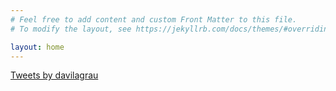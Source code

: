 ```yaml
---
# Feel free to add content and custom Front Matter to this file.
# To modify the layout, see https://jekyllrb.com/docs/themes/#overriding-theme-defaults

layout: home
---
```



<a class="twitter-timeline" data-height="600" href="https://twitter.com/davilagrau">Tweets by davilagrau</a> 
<script async="" charset="utf-8" src="//platform.twitter.com/widgets.js"></script><br />
